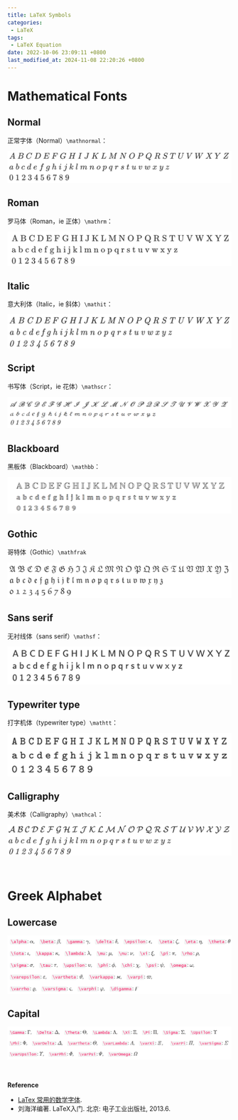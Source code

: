 ```yaml
---
title: LaTeX Symbols
categories: 
 - LaTeX
tags:
 - LaTeX Equation
date: 2022-10-06 23:09:11 +0800
last_modified_at: 2024-11-08 22:20:26 +0800
---
```


# Mathematical Fonts

## Normal

正常字体（Normal）`\mathnormal`：

![image-20221006233711187](https://github.com/HelloWorld-1017/blog-images/blob/main/migration/imgpersonal/image-20221006233711187.png?raw=true)

## Roman

罗马体（Roman，ie 正体）`\mathrm`：

![image-20221006232600311](https://github.com/HelloWorld-1017/blog-images/blob/main/migration/imgpersonal/image-20221006232600311.png?raw=true)

## Italic

意大利体（Italic，ie 斜体）`\mathit`：

![image-20221006233918076](https://github.com/HelloWorld-1017/blog-images/blob/main/migration/imgpersonal/image-20221006233918076.png?raw=true)

## Script

书写体（Script，ie 花体）`\mathscr`：

![image-20221006232433346](https://github.com/HelloWorld-1017/blog-images/blob/main/migration/imgpersonal/image-20221006232433346.png?raw=true)

## Blackboard

黑板体（Blackboard）`\mathbb`：

![image-20221006232745862](https://github.com/HelloWorld-1017/blog-images/blob/main/migration/imgpersonal/image-20221006232745862.png?raw=true)

## Gothic

哥特体（Gothic）`\mathfrak`

![image-20221006233024510](https://github.com/HelloWorld-1017/blog-images/blob/main/migration/imgpersonal/image-20221006233024510.png?raw=true)

## Sans serif

无衬线体（sans serif）`\mathsf`：

![image-20221006233141799](https://github.com/HelloWorld-1017/blog-images/blob/main/migration/imgpersonal/image-20221006233141799.png?raw=true)

## Typewriter type

打字机体（typewriter type）`\mathtt`：

![image-20221006233305998](https://github.com/HelloWorld-1017/blog-images/blob/main/migration/imgpersonal/image-20221006233305998.png?raw=true)

## Calligraphy

美术体（Calligraphy）`\mathcal`：

![image-20221006234108969](https://github.com/HelloWorld-1017/blog-images/blob/main/migration/imgpersonal/image-20221006234108969.png?raw=true)

<br>

# Greek Alphabet

## Lowercase

![image-20221009143801381](https://github.com/HelloWorld-1017/blog-images/blob/main/migration/imgpersonal/image-20221009143801381.png?raw=true)

## Capital

![image-20221009143814222](https://github.com/HelloWorld-1017/blog-images/blob/main/migration/imgpersonal/image-20221009143814222.png?raw=true)

<br>

**Reference**

- [LaTex 常用的数学字体](https://blog.csdn.net/sdnuwjw/article/details/119920649).
- 刘海洋编著. LaTeX入门. 北京: 电子工业出版社, 2013.6.
